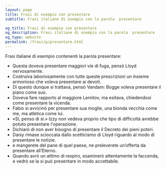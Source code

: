 ```yaml
---
layout: page
title: Frasi di esempio con presentare 
subtitle: Frasi italiane di esempio con la parola  presentare

og_title: Frasi di esempio con presentare 
og_description: Frasi italiane di esempio con la parola  presentare
og_type: website
permalink: /frasi/p/presentare.html
---
```


Frasi italiane di esempio contenenti la parola presentare:


- Questa doveva presentare maggiori vie di fuga, pensò Lloyd nervosamente.
- Costruiva laboriosamente con tutte queste prescrizioni un insieme armonioso che voleva presentare ai devoti.
- Di questo dunque si trattava, pensò Vandam: Bogge voleva presentare il piano come suo.
- Doveva fare rapporto al maggiore Lemitov, ma esitava, chiedendosi come presentare la vicenda.
- Fabio si avvicinò per presentare sua moglie, una bionda vecchia come me, ma atletica come lui.
- «Sì, penso di sì.» Izzy non vedeva proprio che tipo di difficoltà avrebbe potuto presentare l'operazione.
- Dichiarò di non aver bisogno di presentare il Decreto dei pieni poteri.
- Daisy rimase scioccata dallo scetticismo di Lloyd riguardo al modo di presentare le notizie.
- e mangerete del pane di quel paese, ne preleverete un’offerta da presentare all’Eterno.
- Quando avrò un attimo di respiro, esaminerò attentamente la faccenda, e vedrò se la si può presentare in modo accettabile.
